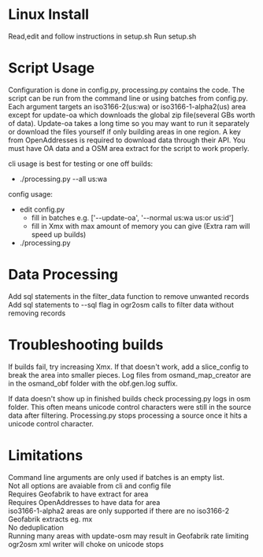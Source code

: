 # Linux Install
Read,edit and follow instructions in setup.sh
Run setup.sh  

# Script Usage
Configuration is done in config.py, processing.py contains the code. The script can be run from the command line or using batches from config.py. Each argument targets an iso3166-2(us:wa) or iso3166-1-alpha2(us) area except for update-oa which downloads the global zip file(several GBs worth of data). Update-oa takes a long time so you may want to run it separately or download the files yourself if only building areas in one region. A key from OpenAddresses is required to download data through their API. You must have OA data and a OSM area extract for the script to work properly.

cli usage is best for testing or one off builds: 
- ./processing.py --all us:wa

config usage:
- edit config.py 
  - fill in batches e.g. ['--update-oa', '--normal us:wa us:or us:id']
  - fill in Xmx with max amount of memory you can give (Extra ram will speed up builds)
- ./processing.py

# Data Processing
Add sql statements in the filter_data function to remove unwanted records  
Add sql statements to --sql flag in ogr2osm calls to filter data without removing records

# Troubleshooting builds
If builds fail, try increasing Xmx. If that doesn't work, add a slice_config to break the area into smaller pieces. Log files from osmand_map_creator are in the osmand_obf folder with the obf.gen.log suffix. 

If data doesn't show up in finished builds check processing.py logs in osm folder. This often means unicode control characters were still in the source data after filtering. Processing.py stops processing a source once it hits a unicode control character.

# Limitations
Command line arguments are only used if batches is an empty list.  
Not all options are avaiable from cli and config file  
Requires Geofabrik to have extract for area  
Requires OpenAddresses to have data for area  
iso3166-1-alpha2 areas are only supported if there are no iso3166-2 Geofabrik extracts eg. mx  
No deduplication  
Running many areas with update-osm may result in Geofabrik rate limiting  
ogr2osm xml writer will choke on unicode stops  
